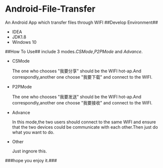 # Android-File-Transfer
An Android App which transfer files through WIFI
##Develop Environment##
* IDEA
* JDK1.8
* Windows 10

##How To Use##
include 3 modes.*CSMode*,*P2PMode* and *Advance*.
* CSMode

  The one who chooses "我要分享" should be the WIFI hot-ap.And correspondly,another one choose "我要下载" and connect to the WIFI.

* P2PMode

  The one who chooses "我要发送" should be the WIFI hot-ap.And correspondly,another one choose "我要接收" and connect to the WIFI.
  
* Advance

  In this mode,the two users should connect to the same WIFI and ensure that the two devices could be communicate with each other.Then just do 
  what you want to do.
  
* Other

  Just ingnore this.
  
###hope you enjoy it.###
